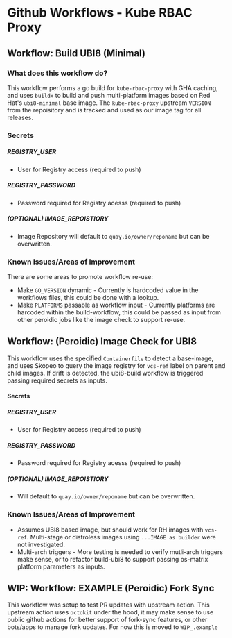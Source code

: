 # Github Workflows - Kube RBAC Proxy
## Workflow: Build UBI8 (Minimal)
### What does this workflow do?
This workflow performs a go build for ```kube-rbac-proxy``` with GHA caching, and uses ```buildx``` to build and push multi-platform images based on Red Hat's ```ubi8-minimal``` base image. The ```kube-rbac-proxy``` upstream ```VERSION``` from the repoisitory and is tracked and used as our image tag for all releases. 
### Secrets 
##### REGISTRY_USER
* User for Registry access (required to push)
##### REGISTRY_PASSWORD
* Password required for Registry acesss (required to push)
##### (OPTIONAL) IMAGE_REPOISTIORY
* Image Repository will default to ```quay.io/owner/reponame``` but can be overwritten.
### Known Issues/Areas of Improvement 
There are some areas to promote workflow re-use:
* Make ```GO_VERSION``` dynamic - Currently is hardcoded value in the workflows files, this could be done with a lookup.
* Make ```PLATFORMS``` passable as workflow input - Currently platforms are harcoded within the build-workflow, this could be passed as input from other peroidic jobs like the image check to support re-use.

## Workflow: (Peroidic) Image Check for UBI8
This workflow uses the specified ```Containerfile``` to detect a base-image, and uses Skopeo to query the image registry for ```vcs-ref``` label on parent and child images. If drift is detected, the ubi8-build workflow is triggered passing required secrets as inputs.  
#### Secrets 
##### REGISTRY_USER
* User for Registry access (required to push)
##### REGISTRY_PASSWORD
* Password required for Registry acesss (required to push)
##### (OPTIONAL) IMAGE_REPOISTIORY
* Will default to ```quay.io/owner/reponame``` but can be overwritten.
### Known Issues/Areas of Improvement 
* Assumes UBI8 based image, but should work for RH images with ```vcs-ref```. Multi-stage or distroless images using ```...IMAGE as builder``` were not investigated.
* Multi-arch triggers - More testing is needed to verify mutli-arch triggers make sense, or to refactor build-ubi8 to support passing os-matrix platform parameters as inputs.

## WIP: Workflow: EXAMPLE (Peroidic) Fork Sync
This workflow was setup to test PR updates with upstream action. This upstream action uses ```octokit``` under the hood, it may make sense to use public github actions for better support of fork-sync features, or other bots/apps to manage fork updates. For now this is moved to ```WIP_.example```